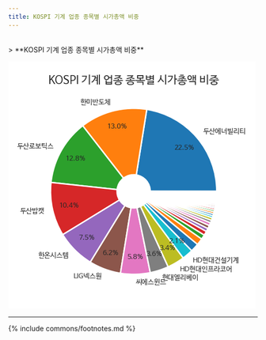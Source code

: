 ```yaml
---
title: KOSPI 기계 업종 종목별 시가총액 비중
---
```

<br>
> **KOSPI 기계 업종 종목별 시가총액 비중<a id="pie"></a>**

![294090](images/kospi_업종_기계_종목.png)

---
{% include commons/footnotes.md %}